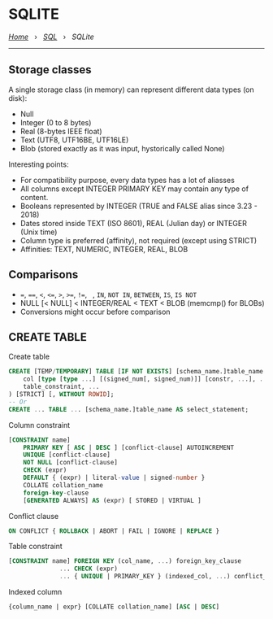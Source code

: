 # SQLITE

*[Home](../README.md)* &nbsp; › &nbsp; 
*[SQL](./sql.md)* &nbsp; › &nbsp; 
*SQLite*

---

## Storage classes

A single storage class (in memory) can represent different data types (on disk):
- Null
- Integer (0 to 8 bytes)
- Real (8-bytes IEEE float)
- Text (UTF8, UTF16BE, UTF16LE)
- Blob (stored exactly as it was input, hystorically called None)

Interesting points: 
- For compatibility purpose, every data types has a lot of aliasses
- All columns except INTEGER PRIMARY KEY may contain any type of content.
- Booleans represented by INTEGER (TRUE and FALSE alias since 3.23 - 2018)
- Dates stored inside TEXT (ISO 8601), REAL (Julian day) or INTEGER (Unix time)
- Column type is preferred (affinity), not required (except using STRICT)
- Affinities: TEXT, NUMERIC, INTEGER, REAL, BLOB

## Comparisons

- `=`, `==`, `<`, `<=`, `>`, `>=`, `!=`, ` `, `IN`, `NOT IN`, `BETWEEN`, `IS`, `IS NOT`
- NULL [< NULL] < INTEGER/REAL < TEXT < BLOB (memcmp() for BLOBs)
- Conversions might occur before comparison

## CREATE TABLE

Create table

```sql
CREATE [TEMP/TEMPORARY] TABLE [IF NOT EXISTS] [schema_name.]table_name (
    col [type [type ...] [(signed_num[, signed_num)]] [constr, ...], ...,
    table_constraint, ... 
) [STRICT] [, WITHOUT ROWID];
-- Or
CREATE ... TABLE ... [schema_name.]table_name AS select_statement;
```

Column constraint

```sql
[CONSTRAINT name]
    PRIMARY KEY [ ASC | DESC ] [conflict-clause] AUTOINCREMENT
    UNIQUE [conflict-clause]
    NOT NULL [conflict-clause]
    CHECK (expr)
    DEFAULT { (expr) | literal-value | signed-number }
    COLLATE collation_name
    foreign-key-clause
    [GENERATED ALWAYS] AS (expr) [ STORED | VIRTUAL ] 
```

Conflict clause

```sql
ON CONFLICT { ROLLBACK | ABORT | FAIL | IGNORE | REPLACE }
```

Table constraint

```sql
[CONSTRAINT name] FOREIGN KEY (col_name, ...) foreign_key_clause
              ... CHECK (expr)
              ... { UNIQUE | PRIMARY_KEY } (indexed_col, ...) conflict_clause
```

Indexed column

```sql
{column_name | expr} [COLLATE collation_name] [ASC | DESC] 
```